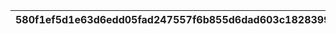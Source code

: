 |580f1ef5d1e63d6edd05fad247557f6b855d6dad603c18283994b80a97916921|ed5909299260348e4ef48e82a155d7c0707c3859b2dfd8300a477cc22a0d60be|c2e3c38e84c436c0f462c4bb4c25d9064a4824cff72610397328b1e374ba15f3|285992ad2851bbc693fbf3375ed259366a2f30e719b2ccd65cf410b57d9cf4e5|53e25332481372d3e8b8f3d85026d41d37f09cf63989377d2d432dbdad6c454d|3c7e148e311b894844e890e274d60d98dd49ebf643951516cd23e606e5c101b2|
| --- | --- | --- | --- | --- | --- |